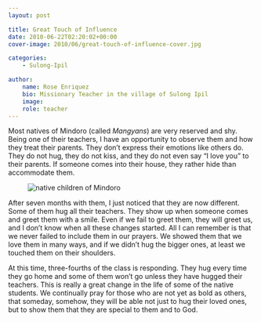 ```yaml
---
layout: post

title: Great Touch of Influence
date: 2010-06-22T02:20:02+00:00
cover-image: 2010/06/great-touch-of-influence-cover.jpg

categories:
    - Sulong-Ipil

author:
    name: Rose Enriquez
    bio: Missionary Teacher in the village of Sulong Ipil
    image:
    role: teacher
---
```


Most natives of Mindoro (called _Mangyans_) are very reserved and shy. Being one of their teachers, I have an opportunity to observe them and how they treat their parents. They don’t express their emotions like others do. They do not hug, they do not kiss, and they do not even say “I love you” to their parents. If someone comes into their house, they rather hide than accommodate them.

<figure class="c-figure c-figure--right">
    <img class="u-zoom u-zoom--2x u-zoom--right" alt="native children of Mindoro" src="{{site.img_dir}}/2010/06/DSCF4667-1024x768.jpg">
</figure>

After seven months with them, I just noticed that they are now different. Some of them hug all their teachers. They show up when someone comes and greet them with a smile. Even if we fail to greet them, they will greet us, and I don’t know when all these changes started. All I can remember is that we never failed to include them in our prayers. We showed them that we love them in many ways, and if we didn’t hug the bigger ones, at least we touched them on their shoulders.

At this time, three-fourths of the class is responding. They hug every time they go home and some of them won’t go unless they have hugged their teachers. This is really a great change in the life of some of the native students. We continually pray for those who are not yet as bold as others, that someday, somehow, they will be able not just to hug their loved ones, but to show them that they are special to them and to God.
